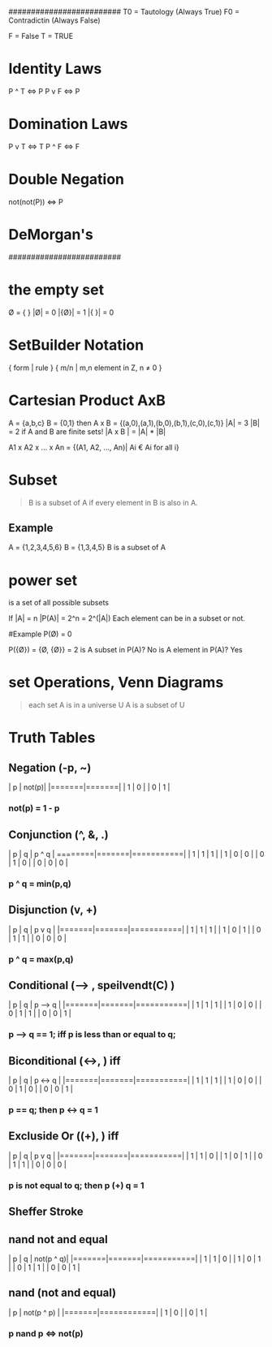 #########################
T0 = Tautology (Always True)
F0 = Contradictin (Always False)

F = False
T = TRUE

# Identity Laws
P ^ T <=> P
P v F <=> P

# Domination Laws
P v T <=> T
P ^ F <=> F

# Double Negation 
not(not(P)) <=> P

# DeMorgan's
#########################


# the empty set
  Ø   = { }
 |Ø|  =  0
|{Ø}| =  1
|{ }| =  0 

# SetBuilder Notation
{ form | rule  }
{ m/n  | m,n element in Z, n ≠ 0 }

# Cartesian Product AxB

A = {a,b,c}
B = {0,1}
then A x B = {(a,0),(a,1),(b,0),(b,1),(c,0),(c,1)}
|A| = 3
|B| = 2
if A and B are finite sets!
	|A x B | = |A| * |B|

A1 x A2 x ... x An = {(A1, A2, ..., An)| Ai € Ai for all i}

# Subset
> B is a subset of A if every element in B is also in A.
## Example 
A = {1,2,3,4,5,6}
B = {1,3,4,5}
B is a subset of A

# power set 
is a set of all possible subsets

If |A| = n
	|P(A)| = 2^n = 2^(|A|)
	Each element can be in a subset or not.

#Example
P(Ø) 	= 0

P({Ø}) = {Ø, {Ø}} = 2
is A subset in P(A)?
	No
is A element in P(A)?
	Yes

# set Operations, Venn Diagrams
> each set A is in a universe U 
A is a subset of U 

# Truth Tables
## Negation (-p, ~)
| 	p 	| not(p)|
|=======|=======|
|	1	| 	0	|
|	0	|	1	|
### not(p) = 1 - p

## Conjunction (^, &, .)
|	p 	|	q	|	p ^ q	|
========|=======|===========|
|	1	|	1	|	  1		|
|	1	|	0	|	  0		|
|	0	|	1	|	  0		|
|	0	|	0	|	  0		|
### p ^ q = min(p,q)

## Disjunction (v, +)
|	p 	|	q	|	p v q	|
|=======|=======|===========|
|	1	|	1	|	  1		|
|	1	|	0	|	  1		|
|	0	|	1	|	  1		|
|	0	|	0	|	  0		|
### p ^ q = max(p,q)

## Conditional (--> , speilvendt(C) )
|	p 	|	q	|  p --> q	|
|=======|=======|===========|
|	1	|	1	|	  1		|
|	1	|	0	|	  0		|
|	0	|	1	|	  1		|
|	0	|	0	|	  1		|
### p --> q == 1; iff p is less than or equal to q;

## Biconditional (<->,  ) iff
|	p 	|	q	|  p <-> q	|
|=======|=======|===========|
|	1	|	1	|	  1		|
|	1	|	0	|	  0		|
|	0	|	1	|	  0		|
|	0	|	0	|	  1		|
### p == q; then p <-> q = 1

## Excluside Or ((+), ) iff
|	p 	|	q	|   p v q	|
|=======|=======|===========|
|	1	|	1	|	  0		|
|	1	|	0	|	  1		|
|	0	|	1	|	  1		|
|	0	|	0	|	  0		|
### p is not equal to q; then p (+) q = 1

## Sheffer Stroke

## nand  not and equal 
|	p 	|	q	| not(p ^ q)|
|=======|=======|===========|
|	1	|	1	|	  0		|
|	1	|	0	|	  1		|
|	0	|	1	|	  1		|
|	0	|	0	|	  1		|

## nand (not and equal) 
|	p	| not(p ^ p) |
|=======|============|
|	1	|	   0	 |
|	0	|	   1	 |
### p nand p <=> not(p)


